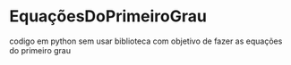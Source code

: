 # EquaçõesDoPrimeiroGrau
 codigo em python sem usar biblioteca com objetivo de fazer as equações do primeiro grau 

